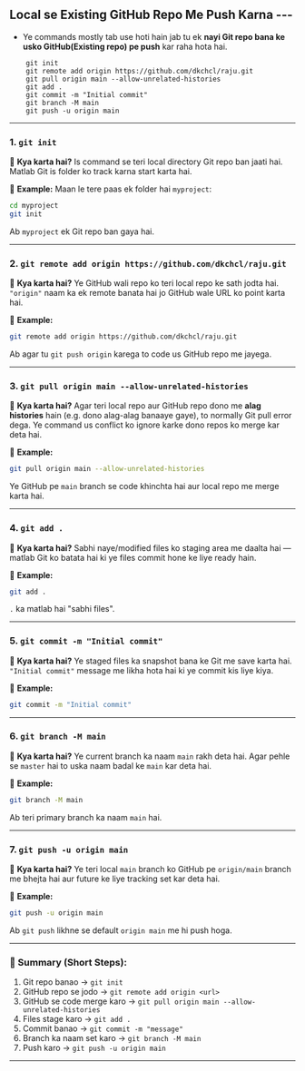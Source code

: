 ## Local se Existing GitHub Repo Me Push Karna ---

- Ye commands mostly tab use hoti hain jab tu ek **nayi Git repo bana ke usko GitHub(Existing repo) pe push** kar raha hota hai.

```
    git init
    git remote add origin https://github.com/dkchcl/raju.git
    git pull origin main --allow-unrelated-histories
    git add .
    git commit -m "Initial commit"
    git branch -M main
    git push -u origin main
```
---

### 1. `git init`

🔹 **Kya karta hai?**
Is command se teri local directory Git repo ban jaati hai. Matlab Git is folder ko track karna start karta hai.

🔹 **Example:**
Maan le tere paas ek folder hai `myproject`:

```bash
cd myproject
git init
```

Ab `myproject` ek Git repo ban gaya hai.

---

### 2. `git remote add origin https://github.com/dkchcl/raju.git`

🔹 **Kya karta hai?**
Ye GitHub wali repo ko teri local repo ke sath jodta hai. `"origin"` naam ka ek remote banata hai jo GitHub wale URL ko point karta hai.

🔹 **Example:**

```bash
git remote add origin https://github.com/dkchcl/raju.git
```

Ab agar tu `git push origin` karega to code us GitHub repo me jayega.

---

### 3. `git pull origin main --allow-unrelated-histories`

🔹 **Kya karta hai?**
Agar teri local repo aur GitHub repo dono me **alag histories** hain (e.g. dono alag-alag banaaye gaye), to normally Git pull error dega. Ye command us conflict ko ignore karke dono repos ko merge kar deta hai.

🔹 **Example:**

```bash
git pull origin main --allow-unrelated-histories
```

Ye GitHub pe `main` branch se code khinchta hai aur local repo me merge karta hai.

---

### 4. `git add .`

🔹 **Kya karta hai?**
Sabhi naye/modified files ko staging area me daalta hai — matlab Git ko batata hai ki ye files commit hone ke liye ready hain.

🔹 **Example:**

```bash
git add .
```

`.` ka matlab hai "sabhi files".

---

### 5. `git commit -m "Initial commit"`

🔹 **Kya karta hai?**
Ye staged files ka snapshot bana ke Git me save karta hai. `"Initial commit"` message me likha hota hai ki ye commit kis liye kiya.

🔹 **Example:**

```bash
git commit -m "Initial commit"
```

---

### 6. `git branch -M main`

🔹 **Kya karta hai?**
Ye current branch ka naam `main` rakh deta hai. Agar pehle se `master` hai to uska naam badal ke `main` kar deta hai.

🔹 **Example:**

```bash
git branch -M main
```

Ab teri primary branch ka naam `main` hai.

---

### 7. `git push -u origin main`

🔹 **Kya karta hai?**
Ye teri local `main` branch ko GitHub pe `origin/main` branch me bhejta hai aur future ke liye tracking set kar deta hai.

🔹 **Example:**

```bash
git push -u origin main
```

Ab `git push` likhne se default `origin main` me hi push hoga.

---

### 🧠 Summary (Short Steps):

1. Git repo banao → `git init`
2. GitHub repo se jodo → `git remote add origin <url>`
3. GitHub se code merge karo → `git pull origin main --allow-unrelated-histories`
4. Files stage karo → `git add .`
5. Commit banao → `git commit -m "message"`
6. Branch ka naam set karo → `git branch -M main`
7. Push karo → `git push -u origin main`

---

